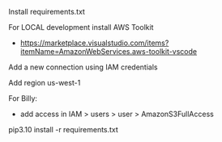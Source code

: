 Install requirements.txt

For LOCAL development install AWS Toolkit
- https://marketplace.visualstudio.com/items?itemName=AmazonWebServices.aws-toolkit-vscode

Add a new connection using IAM credentials

Add region us-west-1

For Billy:
- add access in IAM > users > user > AmazonS3FullAccess

pip3.10 install -r requirements.txt